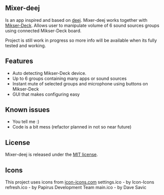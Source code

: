 ## Mixer-deej
Is an app inspired and based on [deej](https://github.com/omriharel/deej "deej").
Mixer-deej works together with [Mikser-Deck](https://github.com/SQLek/Mikser-Deck "Mikser-Deck").
Allows user to manipulate volume of 6 sound sources groups using connected Mikser-Deck board.

Project is still work in progress so more info will be available when its fully tested and working.

## Features
- Auto detecting Mikser-Deck device.
- Up to 6 groups containing many apps or sound sources
- Instant mute of selected groups and microphone using buttons on Mikser-Deck
- GUI that makes configuring easy

## Known issues
- You tell me :)
- Code is a bit mess (refactor planned in not so near future)

## License

Mixer-deej is released under the [MIT license](./LICENSE).

## Icons
This project uses icons from [icon-icons.com](https://icon-icons.com/ "icon-icons.com")
settings.ico - by Icon-Icons
refresh.ico - by Papirus Development Team
main.ico - by Dave Savic
